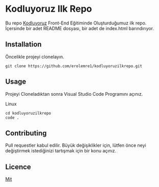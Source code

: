 # Kodluyoruz Ilk Repo
Bu repo [Kodluyoruz](https://www.kodluyoruz.org/) Front-End Eğitiminde Oluşturduğumuz ilk repo. İçersinde bir adet README dosyası, bir adet de index.html barındırıyor.
![]()

## Installation
Öncelikle projeyi clonelayın. 
```
git clone https://github.com/erolemre1/kodluyoruzilkrepo.git
```

## Usage

Projeyi Cloneladıktan sonra Visual Studio Code Programını açınız.

Linux

```
cd kodluyoruzilkrepo
code .
```

## Contributing

Pull requestler kabul edilir. Büyük değişiklikler için, lütfen önce neyi değiştirmek istediğinizi tartışmak için bir konu açınız.

## Licence

[Mit](https://choosealicense.com/licenses/mit/)